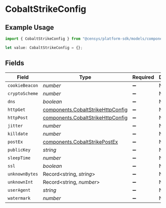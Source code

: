 # CobaltStrikeConfig

## Example Usage

```typescript
import { CobaltStrikeConfig } from "@censys/platform-sdk/models/components";

let value: CobaltStrikeConfig = {};
```

## Fields

| Field                                                                                  | Type                                                                                   | Required                                                                               | Description                                                                            |
| -------------------------------------------------------------------------------------- | -------------------------------------------------------------------------------------- | -------------------------------------------------------------------------------------- | -------------------------------------------------------------------------------------- |
| `cookieBeacon`                                                                         | *number*                                                                               | :heavy_minus_sign:                                                                     | N/A                                                                                    |
| `cryptoScheme`                                                                         | *number*                                                                               | :heavy_minus_sign:                                                                     | N/A                                                                                    |
| `dns`                                                                                  | *boolean*                                                                              | :heavy_minus_sign:                                                                     | N/A                                                                                    |
| `httpGet`                                                                              | [components.CobaltStrikeHttpConfig](../../models/components/cobaltstrikehttpconfig.md) | :heavy_minus_sign:                                                                     | N/A                                                                                    |
| `httpPost`                                                                             | [components.CobaltStrikeHttpConfig](../../models/components/cobaltstrikehttpconfig.md) | :heavy_minus_sign:                                                                     | N/A                                                                                    |
| `jitter`                                                                               | *number*                                                                               | :heavy_minus_sign:                                                                     | N/A                                                                                    |
| `killdate`                                                                             | *number*                                                                               | :heavy_minus_sign:                                                                     | N/A                                                                                    |
| `postEx`                                                                               | [components.CobaltStrikePostEx](../../models/components/cobaltstrikepostex.md)         | :heavy_minus_sign:                                                                     | N/A                                                                                    |
| `publicKey`                                                                            | *string*                                                                               | :heavy_minus_sign:                                                                     | N/A                                                                                    |
| `sleepTime`                                                                            | *number*                                                                               | :heavy_minus_sign:                                                                     | N/A                                                                                    |
| `ssl`                                                                                  | *boolean*                                                                              | :heavy_minus_sign:                                                                     | N/A                                                                                    |
| `unknownBytes`                                                                         | Record<string, *string*>                                                               | :heavy_minus_sign:                                                                     | N/A                                                                                    |
| `unknownInt`                                                                           | Record<string, *number*>                                                               | :heavy_minus_sign:                                                                     | N/A                                                                                    |
| `userAgent`                                                                            | *string*                                                                               | :heavy_minus_sign:                                                                     | N/A                                                                                    |
| `watermark`                                                                            | *number*                                                                               | :heavy_minus_sign:                                                                     | N/A                                                                                    |